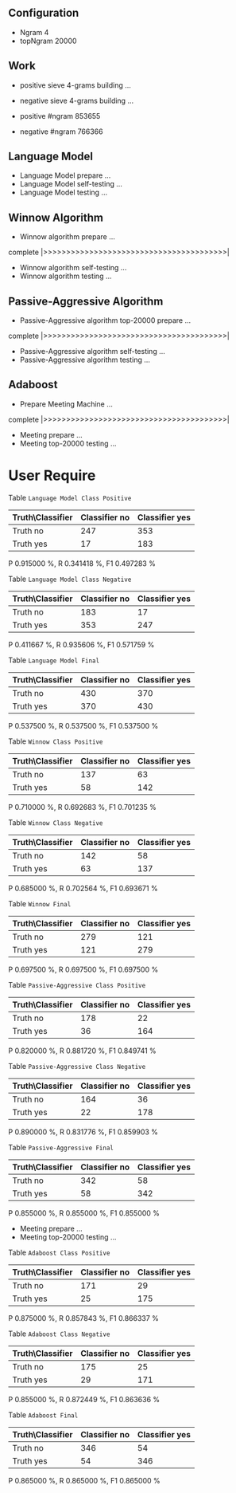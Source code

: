 ## Configuration ##

* Ngram 4
* topNgram 20000

## Work ##

* positive sieve 4-grams building ...
* negative sieve 4-grams building ...

* positive #ngram 853655
* negative #ngram 766366

## Language Model ##

* Language Model prepare ...
* Language Model self-testing ...
* Language Model testing ...


## Winnow Algorithm ##

* Winnow algorithm prepare ...

complete |>>>>>>>>>>>>>>>>>>>>>>>>>>>>>>>>>>>>>>>>|

* Winnow algorithm self-testing ...
* Winnow algorithm testing ...

## Passive-Aggressive Algorithm ##

* Passive-Aggressive algorithm top-20000 prepare ...

complete |>>>>>>>>>>>>>>>>>>>>>>>>>>>>>>>>>>>>>>>>|

* Passive-Aggressive algorithm self-testing ...
* Passive-Aggressive algorithm testing ...


## Adaboost ##

* Prepare Meeting Machine ...


complete |>>>>>>>>>>>>>>>>>>>>>>>>>>>>>>>>>>>>>>>>|

* Meeting prepare ...
* Meeting top-20000 testing ...


# User Require #

Table `Language Model Class Positive`

|Truth\Classifier|  Classifier no| Classifier yes|
|----------------|---------------|---------------|
|        Truth no|            247|            353|
|       Truth yes|             17|            183|

P  0.915000 %, R  0.341418 %, F1  0.497283 %

Table `Language Model Class Negative`

|Truth\Classifier|  Classifier no| Classifier yes|
|----------------|---------------|---------------|
|        Truth no|            183|             17|
|       Truth yes|            353|            247|

P  0.411667 %, R  0.935606 %, F1  0.571759 %

Table `Language Model Final`

|Truth\Classifier|  Classifier no| Classifier yes|
|----------------|---------------|---------------|
|        Truth no|            430|            370|
|       Truth yes|            370|            430|

P  0.537500 %, R  0.537500 %, F1  0.537500 %

Table `Winnow Class Positive`

|Truth\Classifier|  Classifier no| Classifier yes|
|----------------|---------------|---------------|
|        Truth no|            137|             63|
|       Truth yes|             58|            142|

P  0.710000 %, R  0.692683 %, F1  0.701235 %

Table `Winnow Class Negative`

|Truth\Classifier|  Classifier no| Classifier yes|
|----------------|---------------|---------------|
|        Truth no|            142|             58|
|       Truth yes|             63|            137|

P  0.685000 %, R  0.702564 %, F1  0.693671 %

Table `Winnow Final`

|Truth\Classifier|  Classifier no| Classifier yes|
|----------------|---------------|---------------|
|        Truth no|            279|            121|
|       Truth yes|            121|            279|

P  0.697500 %, R  0.697500 %, F1  0.697500 %

Table `Passive-Aggressive Class Positive`

|Truth\Classifier|  Classifier no| Classifier yes|
|----------------|---------------|---------------|
|        Truth no|            178|             22|
|       Truth yes|             36|            164|

P  0.820000 %, R  0.881720 %, F1  0.849741 %

Table `Passive-Aggressive Class Negative`

|Truth\Classifier|  Classifier no| Classifier yes|
|----------------|---------------|---------------|
|        Truth no|            164|             36|
|       Truth yes|             22|            178|

P  0.890000 %, R  0.831776 %, F1  0.859903 %

Table `Passive-Aggressive Final`

|Truth\Classifier|  Classifier no| Classifier yes|
|----------------|---------------|---------------|
|        Truth no|            342|             58|
|       Truth yes|             58|            342|

P  0.855000 %, R  0.855000 %, F1  0.855000 %

* Meeting prepare ...
* Meeting top-20000 testing ...

Table `Adaboost Class Positive`

|Truth\Classifier|  Classifier no| Classifier yes|
|----------------|---------------|---------------|
|        Truth no|            171|             29|
|       Truth yes|             25|            175|

P  0.875000 %, R  0.857843 %, F1  0.866337 %

Table `Adaboost Class Negative`

|Truth\Classifier|  Classifier no| Classifier yes|
|----------------|---------------|---------------|
|        Truth no|            175|             25|
|       Truth yes|             29|            171|

P  0.855000 %, R  0.872449 %, F1  0.863636 %

Table `Adaboost Final`

|Truth\Classifier|  Classifier no| Classifier yes|
|----------------|---------------|---------------|
|        Truth no|            346|             54|
|       Truth yes|             54|            346|

P  0.865000 %, R  0.865000 %, F1  0.865000 %

